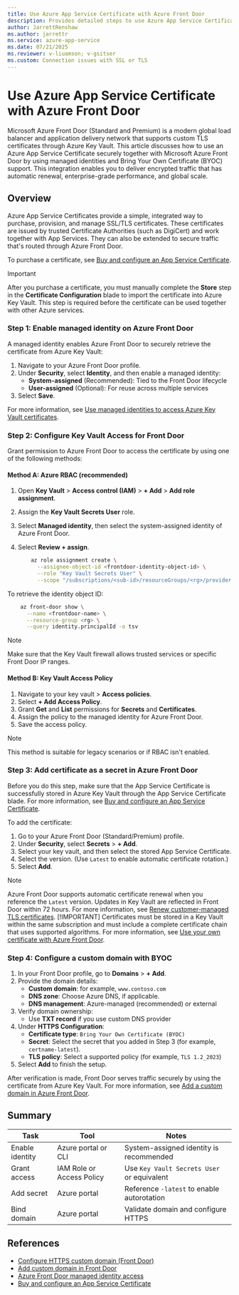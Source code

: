 ```yaml
---
title: Use Azure App Service Certificate with Azure Front Door
description: Provides detailed steps to use Azure App Service Certificate together with Azure Front Door.
author: JarrettRenshaw
ms.author: jarrettr
ms.service: azure-app-service
ms.date: 07/21/2025
ms.reviewer: v-liuamson; v-gsitser
ms.custom: Connection issues with SSL or TLS
---
```


# Use Azure App Service Certificate with Azure Front Door

Microsoft Azure Front Door (Standard and Premium) is a modern global load balancer and application delivery network that supports custom TLS certificates through Azure Key Vault. This article discusses how to use an Azure App Service Certificate securely together with Microsoft Azure Front Door by using managed identities and Bring Your Own Certificate (BYOC) support. This integration enables you to deliver encrypted traffic that has automatic renewal, enterprise-grade performance, and global scale.

## Overview

Azure App Service Certificates provide a simple, integrated way to purchase, provision, and manage SSL/TLS certificates. These certificates are issued by trusted Certificate Authorities (such as DigiCert) and work together with App Services. They can also be extended to secure traffic that's routed through Azure Front Door.

To purchase a certificate, see [Buy and configure an App Service Certificate](https://learn.microsoft.com/azure/app-service/configure-ssl-app-service-certificate?tabs=portal#buy-and-configure-an-app-service-certificate).

> [!IMPORTANT]
> After you purchase a certificate, you must manually complete the **Store** step in the **Certificate Configuration** blade to import the certificate into Azure Key Vault. This step is required before the certificate can be used together with other Azure services.

### Step 1: Enable managed identity on Azure Front Door

A managed identity enables Azure Front Door to securely retrieve the certificate from Azure Key Vault:

1. Navigate to your Azure Front Door profile.
2. Under **Security**, select **Identity**, and then enable a managed identity:
   - **System-assigned** (Recommended): Tied to the Front Door
     lifecycle
   - **User-assigned** (Optional): For reuse across multiple services
3. Select **Save**.

For more information, see [Use managed identities to access Azure Key Vault certificates](https://learn.microsoft.com/azure/frontdoor/managed-identity).

### Step 2: Configure Key Vault Access for Front Door

Grant permission to Azure Front Door to access the certificate by using one of the following methods:

#### Method A: Azure RBAC (recommended)

1. Open **Key Vault** > **Access control (IAM)** > **+ Add** > **Add role assignment**.
2. Assign the **Key Vault Secrets User** role.
3. Select **Managed identity**, then select the system-assigned identity of Azure Front Door.
4. Select **Review + assign**.

    ```bash
        az role assignment create \
          --assignee-object-id <frontdoor-identity-object-id> \
          --role "Key Vault Secrets User" \
          --scope "/subscriptions/<sub-id>/resourceGroups/<rg>/providers/Microsoft.KeyVault/vaults/<vault-name>"
    ```

To retrieve the identity object ID:

```bash
    az front-door show \
      --name <frontdoor-name> \
      --resource-group <rg> \
      --query identity.principalId -o tsv
```

> [!NOTE]
> Make sure that the Key Vault firewall allows trusted services or specific Front Door IP ranges.

#### Method B: Key Vault Access Policy

1. Navigate to your key vault > **Access policies**.
2. Select **+ Add Access Policy**.
3. Grant **Get** and **List** permissions for **Secrets** and **Certificates**.
4. Assign the policy to the managed identity for Azure Front Door.
5. Save the access policy.

> [!NOTE]
> This method is suitable for legacy scenarios or if RBAC isn't enabled.

### Step 3: Add certificate as a secret in Azure Front Door

Before you do this step, make sure that the App Service Certificate is successfully stored in Azure Key Vault through the App Service Certificate blade. For more information, see [Buy and configure an App Service Certificate](https://learn.microsoft.com/azure/app-service/configure-ssl-app-service-certificate?tabs=portal#buy-and-configure-an-app-service-certificate).

To add the certificate:

1. Go to your Azure Front Door (Standard/Premium) profile.
2. Under **Security**, select **Secrets** > **+ Add**.
3. Select your key vault, and then select the stored App Service Certificate.
4. Select the version. (Use `Latest` to enable automatic certificate rotation.)
5. Select **Add**.

> [!NOTE]
> Azure Front Door supports automatic certificate renewal when you reference the `Latest` version. Updates in Key Vault are reflected in Front Door within 72 hours. For more information, see [Renew customer-managed TLS certificates](https://learn.microsoft.com/azure/frontdoor/standard-premium/how-to-configure-https-custom-domain?tabs=powershell#renew-customer-managed-tls-certificates).
> [!IMPORTANT]
> Certificates must be stored in a Key Vault within the same subscription and must include a complete certificate chain that uses supported algorithms. For more information, see [Use your own certificate with Azure Front Door](https://learn.microsoft.com/azure/frontdoor/standard-premium/how-to-configure-https-custom-domain?tabs=powershell#use-your-own-certificate).

### Step 4: Configure a custom domain with BYOC

1. In your Front Door profile, go to **Domains** > **+ Add**.
2. Provide the domain details:
    - **Custom domain**: for example, `www.contoso.com`
    - **DNS zone**: Choose Azure DNS, if applicable.
    - **DNS management**: Azure-managed (recommended) or external
3. Verify domain ownership:
    - Use **TXT record** if you use custom DNS provider
4. Under **HTTPS Configuration**:
    - **Certificate type**: `Bring Your Own Certificate (BYOC)`
    - **Secret**: Select the secret that you added in Step 3 (for example, `certname-latest`).
    - **TLS policy**: Select a supported policy (for example, `TLS 1.2_2023`)
5. Select **Add** to finish the setup.

After verification is made, Front Door serves traffic securely by using the certificate from Azure Key Vault. For more information, see [Add a custom domain in Azure Front Door](https://learn.microsoft.com/azure/frontdoor/standard-premium/how-to-add-custom-domain).

## Summary

| Task | Tool | Notes
| --- | --- | ---
| Enable identity | Azure portal or CLI | System-assigned identity is recommended
| Grant access | IAM Role or Access Policy | Use `Key Vault Secrets User` or equivalent
| Add secret | Azure portal | Reference `-latest` to enable autorotation
| Bind domain | Azure portal | Validate domain and configure HTTPS

## References

- [Configure HTTPS custom domain (Front Door)](https://learn.microsoft.com/azure/frontdoor/standard-premium/how-to-configure-https-custom-domain?tabs=powershell)
- [Add custom domain in Front Door](https://learn.microsoft.com/azure/frontdoor/standard-premium/how-to-add-custom-domain)
- [Azure Front Door managed identity access](https://learn.microsoft.com/azure/frontdoor/managed-identity)
- [Buy and configure an App Service Certificate](https://learn.microsoft.com/azure/app-service/configure-ssl-app-service-certificate?tabs=portal)

